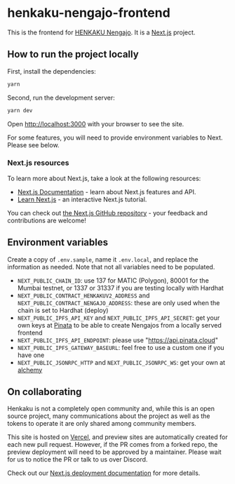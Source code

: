 # henkaku-nengajo-frontend

This is the frontend for [HENKAKU Nengajo](https://nengajo.henkaku.org/). It is a [Next.js](https://nextjs.org/) project.

## How to run the project locally

First, install the dependencies:

```bash
yarn
```

Second, run the development server:

```bash
yarn dev
```

Open [http://localhost:3000](http://localhost:3000) with your browser to see the site.

For some features, you will need to provide environment variables to Next. Please see below.

### Next.js resources

To learn more about Next.js, take a look at the following resources:

- [Next.js Documentation](https://nextjs.org/docs) - learn about Next.js features and API.
- [Learn Next.js](https://nextjs.org/learn) - an interactive Next.js tutorial.

You can check out [the Next.js GitHub repository](https://github.com/vercel/next.js/) - your feedback and contributions are welcome!

## Environment variables

Create a copy of `.env.sample`, name it `.env.local`, and replace the information as needed. Note that not all variables need to be populated.

- `NEXT_PUBLIC_CHAIN_ID`: use 137 for MATIC (Polygon), 80001 for the Mumbai testnet, or 1337 or 31337 if you are testing locally with Hardhat
- `NEXT_PUBLIC_CONTRACT_HENKAKUV2_ADDRESS` and `NEXT_PUBLIC_CONTRACT_NENGAJO_ADDRESS`: these are only used when the chain is set to Hardhat (deploy)
- `NEXT_PUBLIC_IPFS_API_KEY` and `NEXT_PUBLIC_IPFS_API_SECRET`: get your own keys at [Pinata](https://app.pinata.cloud/) to be able to create Nengajos from a locally served frontend
- `NEXT_PUBLIC_IPFS_API_ENDPOINT`: please use "https://api.pinata.cloud"
- `NEXT_PUBLIC_IPFS_GATEWAY_BASEURL`: feel free to use a custom one if you have one
- `NEXT_PUBLIC_JSONRPC_HTTP` and `NEXT_PUBLIC_JSONRPC_WS`: get your own at [alchemy](https://www.alchemy.com/)

## On collaborating

Henkaku is not a completely open community and, while this is an open source project, many communications about the project as well as the tokens to operate it are only shared among community members.

This site is hosted on [Vercel](https://vercel.com/), and preview sites are automatically created for each new pull request. However, if the PR comes from a forked repo, the preview deployment will need to be approved by a maintainer. Please wait for us to notice the PR or talk to us over Discord.

Check out our [Next.js deployment documentation](https://nextjs.org/docs/deployment) for more details.
